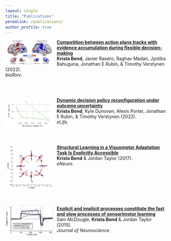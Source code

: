 ```yaml
---
layout: single
title: "Publications"
permalink: /publications/
author_profile: true
---
```


<img align="left" src="/images/encoding_competition.png" width="150" style="margin-right:10px"/> <b>[Competition between action plans tracks with
evidence accumulation during flexible 
decision-making](https://www.biorxiv.org/content/10.1101/2022.10.03.510668v1.full.pdf+html)</b> <br>
<b>Krista Bond</b>, Javier Rasero, Raghav Madan, Jyotika Bahuguna, Jonathan E Rubin, & Timothy Verstynen (2022).\
<i>bioRxiv</i>.

<br style="clear:both" />
<br>

<img align="left" src="/images/drift_bound_dynamic.png" width="150" style="margin-right:10px"/> <b>[Dynamic decision policy reconfiguration under outcome uncertainty](https://elifesciences.org/articles/65540)</b> <br>
<b>Krista Bond</b>, Kyle Dunovan, Alexis Porter, Jonathan E Rubin, & Timothy Verstynen (2022).\
<i>eLife</i>.



<br style="clear:both" />
<br>

<img align="left" src="/images/structured_priors.png" width="150" style="margin-right:10px"/> <b>[Structural Learning in a Visuomotor Adaptation Task Is Explicitly Accessible](https://www.ncbi.nlm.nih.gov/pmc/articles/PMC5572440)</b> <br>
<b>Krista Bond</b> & Jordan Taylor (2017).\
<i>eNeuro</i>.

<br style="clear:both" />
<br>
<br>

<!-- <img align="left" src="/images/_flexible_rigid.png" width="150" style="margin-right:10px"/> <b>[Flexible explicit but rigid implicit learning in a visuomotor adaptation task](https://journals.physiology.org/doi/full/10.1152/jn.00009.2015)</b> <br>
<b>Krista Bond</b> & Jordan Taylor (2017).\
<i>Journal of Neurophysiology</i>.

<br style="clear:both" />
<br>
<br> -->

<img align="left" src="/images/fast_slow.png" width="150" style="margin-right:10px"/> <b>[Explicit and implicit processes constitute the fast and slow processes of sensorimotor learning](https://www.jneurosci.org/content/35/26/9568)</b> <br>
Sam McDougle, <b>Krista Bond</b> & Jordan Taylor (2015).\
<i>Journal of Neuroscience</i>.
<br style="clear:both" />
